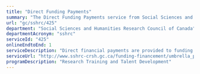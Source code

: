 ```yaml
---
title: "Direct Funding Payments"
summary: "The Direct Funding Payments service from Social Sciences and Humanities Research Council of Canada is available end-to-end online, according to the GC Service Inventory."
url: "gc/sshrc/425"
department: "Social Sciences and Humanities Research Council of Canada"
departmentAcronym: "sshrc"
serviceId: "425"
onlineEndtoEnd: 1
serviceDescription: "Direct financial payments are provided to funding recipients (for example, scholarship recipients studying abroad)."
serviceUrl: "http://www.sshrc-crsh.gc.ca/funding-financement/umbrella_programs-programme_cadre/talent-eng.aspx"
programDescription: "Research Training and Talent Development"
---
```

